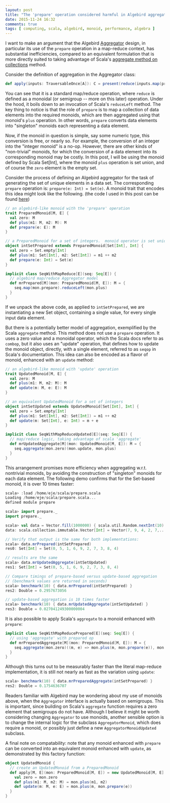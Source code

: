 ```yaml
---
layout: post
title: "The 'prepare' operation considered harmful in Algebird aggregation"
date: 2015-11-24 16:32
comments: true
tags: [ computing, scala, algebird, monoid, performance, algebra ]
---
```

I want to make an argument that the Algebird [Aggregator](http://twitter.github.io/algebird/#com.twitter.algebird.Aggregator) design, in particular its use of the `prepare` operation in a map-reduce context, has substantial inefficiencies, compared to an equivalent formulation that is more directly suited to taking advantage of Scala's [aggregate method on collections](http://www.scala-lang.org/api/current/index.html#scala.collection.Seq) method.

Consider the definition of aggregation in the Aggregator class:

```scala
def apply(inputs: TraversableOnce[A]): C = present(reduce(inputs.map(prepare)))
```

You can see that it is a standard map/reduce operation, where `reduce` is defined as a monoidal (or semigroup -- more on this later) operation. Under the hood, it boils down to an invocation of Scala's `reduceLeft` method.  The key thing to notice is that the role of `prepare` is to map a collection of data elements into the required monoids, which are then aggregated using that monoid's `plus` operation.  In other words, `prepare` converts data elements into "singleton" monoids each representing a data element.

Now, if the monoid in question is simple, say some numeric type, this conversion is free, or nearly so.  For example, the conversion of an integer into the "integer monoid" is a no-op.  However, there are other kinds of "non-trivial" monoids, for which the conversion of a data element into its corresponding monoid may be costly.  In this post, I will be using the monoid defined by Scala Set[Int], where the monoid `plus` operation is set union, and of course the `zero` element is the empty set.

Consider the process of defining an Algebird aggregator for the task of generating the set of unique elements in a data set.  The corresponding `prepare` operation is: `prepare(e: Int) = Set(e)`.  A monoid trait that encodes this idea might look like the following.  (the code I used in this post can be found [here](https://gist.github.com/erikerlandson/d96dc553bc51e0eb5e4b))

```scala
// an algebird-like monoid with the 'prepare' operation
trait PreparedMonoid[M, E] {
  val zero: M
  def plus(m1: M, m2: M): M
  def prepare(e: E): M
}

// a PreparedMonoid for a set of integers.  monoid operator is set union.
object intSetPrepared extends PreparedMonoid[Set[Int], Int] {
  val zero = Set.empty[Int]
  def plus(m1: Set[Int], m2: Set[Int]) = m1 ++ m2
  def prepare(e: Int) = Set(e)
}

implicit class SeqWithMapReduce[E](seq: Seq[E]) {
  // algebird map/reduce Aggregator model
  def mrPrepared[M](mon: PreparedMonoid[M, E]): M = {
    seq.map(mon.prepare).reduceLeft(mon.plus)
  }
}
```

If we unpack the above code, as applied to `intSetPrepared`, we are instantiating a new Set object, containing a single value, for every single input data element.

But there is a potentially better model of aggregation, exemplified by the Scala `aggregate` method.  This method does not use a `prepare` operation.  It uses a zero value and a monoidal operator, which the Scala docs refer to as `combop`, but it also uses an "update" operation, that defines how to update the monoid object, directly, with a single element, referred to as `seqop` in Scala's documentation.  This idea can also be encoded as a flavor of monoid, enhanced with an `update` method:

```scala
// an algebird-like monoid with 'update' operation
trait UpdatedMonoid[M, E] {
  val zero: M
  def plus(m1: M, m2: M): M
  def update(m: M, e: E): M
}

// an equivalent UpdatedMonoid for a set of integers
object intSetUpdated extends UpdatedMonoid[Set[Int], Int] {
  val zero = Set.empty[Int]
  def plus(m1: Set[Int], m2: Set[Int]) = m1 ++ m2
  def update(m: Set[Int], e: Int) = m + e
}

implicit class SeqWithMapReduceUpdated[E](seq: Seq[E]) {
  // map/reduce logic, taking advantage of scala 'aggregate'
  def mrUpdatedAggregate[M](mon: UpdatedMonoid[M, E]): M = {
    seq.aggregate(mon.zero)(mon.update, mon.plus)
  }
}
```

This arrangement promises more efficiency when aggregating w.r.t. nontrivial monoids, by avoiding the construction of "singleton" monoids for each data element.  The following demo confirms that for the Set-based monoid, it is over 10 times faster:

```scala
scala> :load /home/eje/scala/prepare.scala
Loading /home/eje/scala/prepare.scala...
defined module prepare

scala> import prepare._
import prepare._

scala> val data = Vector.fill(1000000) { scala.util.Random.nextInt(10) }
data: scala.collection.immutable.Vector[Int] = Vector(7, 9, 4, 2, 7,...

// Verify that output is the same for both implementations:
scala> data.mrPrepared(intSetPrepared)
res0: Set[Int] = Set(0, 5, 1, 6, 9, 2, 7, 3, 8, 4)

// results are the same
scala> data.mrUpdatedAggregate(intSetUpdated)
res1: Set[Int] = Set(0, 5, 1, 6, 9, 2, 7, 3, 8, 4)

// Compare timings of prepare-based versus update-based aggregation
// (benchmark values are returned in seconds)
scala> benchmark(10) { data.mrPrepared(intSetPrepared) }
res2: Double = 0.2957673056

// update-based aggregation is 10 times faster
scala> benchmark(10) { data.mrUpdatedAggregate(intSetUpdated) }
res3: Double = 0.027041249300000004
```

It is also possible to apply Scala's `aggregate` to a monoid enhanced with `prepare`:

```scala
implicit class SeqWithMapReducePrepared[E](seq: Seq[E]) {
  // using 'aggregate' with prepared op
  def mrPreparedAggregate[M](mon: PreparedMonoid[M, E]): M = {
    seq.aggregate(mon.zero)((m, e) => mon.plus(m, mon.prepare(e)), mon.plus)
  }
}
```

Although this turns out to be measurably faster than the literal map-reduce implementation, it is still not nearly as fast as the variation using `update`:

```scala
scala> benchmark(10) { data.mrPreparedAggregate(intSetPrepared) }
res2: Double = 0.1754636707
```

Readers familiar with Algebird may be wondering about my use of monoids above, when the `Aggregator` interface is actually based on semigroups.  This is important, since building on Scala's `aggregate` function requires a zero element that semigroups do not have.  Although I believe it might be worth considering changing `Aggregator` to use monoids, another sensible option is to change the internal logic for the subclass `AggregatorMonoid`, which does require a monoid, or possibly just define a new `AggregatorMonoidUpdated` subclass.

A final note on compatability: note that any monoid enhanced with `prepare` can be converted into an equivalent monoid enhanced with `update`, as demonstrated by this factory function:

```scala
object UpdatedMonoid {
  // create an UpdatedMonoid from a PreparedMonoid
  def apply[M, E](mon: PreparedMonoid[M, E]) = new UpdatedMonoid[M, E] {
    val zero = mon.zero
    def plus(m1: M, m2: M) = mon.plus(m1, m2)
    def update(m: M, e: E) = mon.plus(m, mon.prepare(e))
  }
}
```
